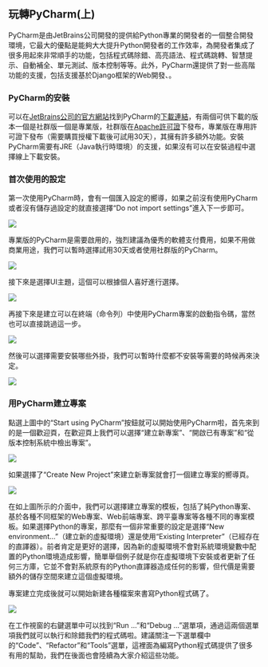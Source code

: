 ## 玩轉PyCharm(上)

PyCharm是由JetBrains公司開發的提供給Python專業的開發者的一個整合開發環境，它最大的優點是能夠大大提升Python開發者的工作效率，為開發者集成了很多用起來非常順手的功能，包括程式碼除錯、高亮語法、程式碼跳轉、智慧提示、自動補全、單元測試、版本控制等等。此外，PyCharm還提供了對一些高階功能的支援，包括支援基於Django框架的Web開發、。

### PyCharm的安裝

可以在[JetBrains公司的官方網站]()找到PyCharm的[下載連結](https://www.jetbrains.com/pycharm/download/)，有兩個可供下載的版本一個是社群版一個是專業版，社群版在[Apache許可證](https://zh.wikipedia.org/wiki/Apache%E8%AE%B8%E5%8F%AF%E8%AF%81)下發布，專業版在專用許可證下發布（需要購買授權下載後可試用30天），其擁有許多額外功能。安裝PyCharm需要有JRE（Java執行時環境）的支援，如果沒有可以在安裝過程中選擇線上下載安裝。

### 首次使用的設定

第一次使用PyCharm時，會有一個匯入設定的嚮導，如果之前沒有使用PyCharm或者沒有儲存過設定的就直接選擇“Do not import settings”進入下一步即可。

![](./res/pycharm-import-settings.png)

專業版的PyCharm是需要啟用的，強烈建議為優秀的軟體支付費用，如果不用做商業用途，我們可以暫時選擇試用30天或者使用社群版的PyCharm。

![](./res/pycharm-activate.png)

 接下來是選擇UI主題，這個可以根據個人喜好進行選擇。

![](./res/pycharm-set-ui-theme.png)

 再接下來是建立可以在終端（命令列）中使用PyCharm專案的啟動指令碼，當然也可以直接跳過這一步。

![](./res/pycharm-create-launcher-script.png)

然後可以選擇需要安裝哪些外掛，我們可以暫時什麼都不安裝等需要的時候再來決定。

![](./res/pycharm-plugins.png)

### 用PyCharm建立專案

點選上圖中的“Start using PyCharm”按鈕就可以開始使用PyCharm啦，首先來到的是一個歡迎頁，在歡迎頁上我們可以選擇“建立新專案”、“開啟已有專案”和“從版本控制系統中檢出專案”。

![](./res/pycharm-welcome.png)

如果選擇了“Create New Project”來建立新專案就會打一個建立專案的嚮導頁。

![](./res/pycharm-new-project.png)

在如上圖所示的介面中，我們可以選擇建立專案的模板，包括了純Python專案、基於各種不同框架的Web專案、Web前端專案、跨平臺專案等各種不同的專案模板。如果選擇Python的專案，那麼有一個非常重要的設定是選擇“New environment…”（建立新的虛擬環境）還是使用“Existing Interpreter”（已經存在的直譯器）。前者肯定是更好的選擇，因為新的虛擬環境不會對系統環境變數中配置的Python環境造成影響，簡單舉個例子就是你在虛擬環境下安裝或者更新了任何三方庫，它並不會對系統原有的Python直譯器造成任何的影響，但代價是需要額外的儲存空間來建立這個虛擬環境。

專案建立完成後就可以開始新建各種檔案來書寫Python程式碼了。

![](./res/pycharm-workspace.png)

在工作視窗的右鍵選單中可以找到“Run ...”和“Debug ...”選單項，通過這兩個選單項我們就可以執行和除錯我們的程式碼啦。建議關注一下選單欄中的“Code”、“Refactor”和“Tools”選單，這裡面為編寫Python程式碼提供了很多有用的幫助，我們在後面也會陸續為大家介紹這些功能。